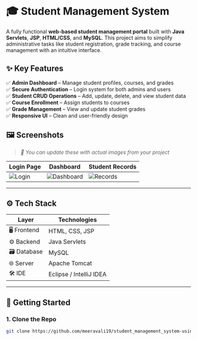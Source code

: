 # 🎓 Student Management System

A fully functional **web-based student management portal** built with **Java Servlets**, **JSP**, **HTML/CSS**, and **MySQL**. This project aims to simplify administrative tasks like student registration, grade tracking, and course management with an intuitive interface.


## ✨ Key Features

✅ **Admin Dashboard** – Manage student profiles, courses, and grades  
✅ **Secure Authentication** – Login system for both admins and users  
✅ **Student CRUD Operations** – Add, update, delete, and view student data  
✅ **Course Enrollment** – Assign students to courses  
✅ **Grade Management** – View and update student grades  
✅ **Responsive UI** – Clean and user-friendly design  


## 🖼️ Screenshots

> _📌 You can update these with actual images from your project_

| Login Page | Dashboard | Student Records |
|------------|-----------|-----------------|
| ![Login](assets/login.png) | ![Dashboard](assets/dashboard.png) | ![Records](assets/records.png) |

---

## ⚙️ Tech Stack

| Layer        | Technologies             |
|--------------|--------------------------|
| 🖥 Frontend   | HTML, CSS, JSP           |
| ⚙️ Backend    | Java Servlets            |
| 🗃 Database   | MySQL                    |
| 🌐 Server     | Apache Tomcat            |
| 🛠 IDE        | Eclipse / IntelliJ IDEA  |

---

## 🚀 Getting Started

### 1. Clone the Repo

```bash
git clone https://github.com/meeravali19/student_management_system-using-javaServlet.git
```

